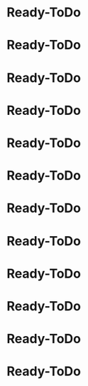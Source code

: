# Ready-ToDo
# Ready-ToDo
# Ready-ToDo
# Ready-ToDo
# Ready-ToDo
# Ready-ToDo
# Ready-ToDo
# Ready-ToDo
# Ready-ToDo
# Ready-ToDo
# Ready-ToDo
# Ready-ToDo
